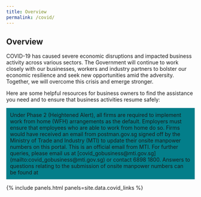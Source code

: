 ```yaml
---
title: Overview
permalink: /covid/
---
```

## Overview

COVID-19 has caused severe economic disruptions and impacted business activity across various sectors. The Government will continue to work closely with our businesses, workers and industry partners to bolster our economic resilience and seek new opportunities amid the adversity. Together, we will overcome this crisis and emerge stronger.

Here are some helpful resources for business owners to find the assistance you need and to ensure that business activities resume safely:

<div id="notebox" style="background-color: #037e8a ; padding: 10px; border: 1px #037e8a;">
Under Phase 2 (Heightened Alert), all firms are required to implement work from home (WFH) arrangements as the default. Employers must ensure that employees who are able to work from home do so. Firms would have received an email from postman.gov.sg signed off by the Ministry of Trade and Industry (MTI) to update their onsite manpower numbers on this portal. This is an official email from MTI. For further queries, please email us at [covid_gobusiness@mti.gov.sg](mailto:covid_gobusiness@mti.gov.sg) or contact 6898 1800. Answers to questions relating to the submission of onsite manpower numbers can be found at 
</div>

{% include panels.html panels=site.data.covid_links %}
